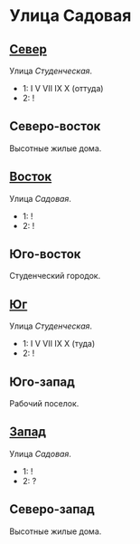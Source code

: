 # Улица Садовая

## [Север](./560080.md)

Улица *Студенческая*.

* 1:    I   V   VII IX  X (оттуда)
* 2:    !

## Северо-восток

Высотные жилые дома.

## [Восток](./565085.md)

Улица *Садовая*.

* 1:    !
* 2:    !

## Юго-восток

Студенческий городок.

## [Юг](./560090.md)

Улица *Студенческая*.

* 1:    I   V   VII IX  X (туда)
* 2:    !

## Юго-запад

Рабочий поселок.

## [Запад](./555085.md)

Улица *Садовая*.

* 1:    !
* 2:    ?

## Северо-запад

Высотные жилые дома.
